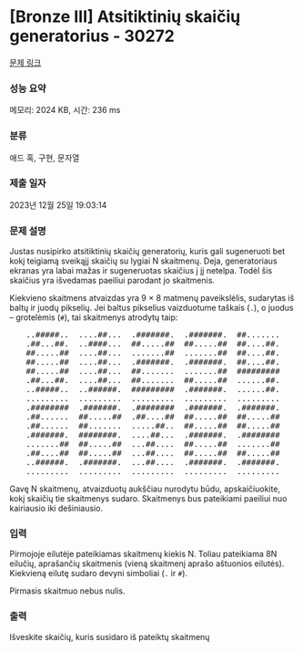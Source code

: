 # [Bronze III] Atsitiktinių skaičių generatorius - 30272 

[문제 링크](https://www.acmicpc.net/problem/30272) 

### 성능 요약

메모리: 2024 KB, 시간: 236 ms

### 분류

애드 혹, 구현, 문자열

### 제출 일자

2023년 12월 25일 19:03:14

### 문제 설명

<p>Justas nusipirko atsitiktinių skaičių generatorių, kuris gali sugeneruoti bet kokį teigiamą sveikąjį skaičių su lygiai N skaitmenų. Deja, generatoriaus ekranas yra labai mažas ir sugeneruotas skaičius į jį netelpa. Todėl šis skaičius yra išvedamas paeiliui parodant jo skaitmenis.</p>

<p>Kiekvieno skaitmens atvaizdas yra 9 × 8 matmenų paveikslėlis, sudarytas iš baltų ir juodų pikselių. Jei baltus pikselius vaizduotume taškais (<code>.</code>), o juodus – grotelėmis (<code>#</code>), tai skaitmenys atrodytų taip:</p>

<pre style="text-align: center;">..#####..  ....##...  .#######.  .#######.  ##.......
.##...##.  ..####...  ##.....##  ##.....##  ##....##.
##.....##  ....##...  .......##  .......##  ##....##.
##.....##  ....##...  .#######.  .#######.  ##....##.
##.....##  ....##...  ##.......  .......##  #########
.##...##.  ....##...  ##.......  ##.....##  ......##.
..#####..  ..######.  #########  .#######.  ......##.
.........  .........  .........  .........  .........
.########  .#######.  .########  .#######.  .#######.
.##......  ##.....##  .##....##  ##.....##  ##.....##
.##......  ##.......  .....##..  ##.....##  ##.....##
.#######.  ########.  ....##...  .#######.  .########
.......##  ##.....##  ...##....  ##.....##  .......##
.##....##  ##.....##  ...##....  ##.....##  ##.....##
..######.  .#######.  ...##....  .#######.  .#######.
.........  .........  .........  .........  .........
</pre>

<p>Gavę N skaitmenų, atvaizduotų aukščiau nurodytu būdu, apskaičiuokite, kokį skaičių tie skaitmenys sudaro. Skaitmenys bus pateikiami paeiliui nuo kairiausio iki dešiniausio.</p>

### 입력 

 <p>Pirmojoje eilutėje pateikiamas skaitmenų kiekis N. Toliau pateikiama 8N eilučių, aprašančių skaitmenis (vieną skaitmenį aprašo aštuonios eilutės). Kiekvieną eilutę sudaro devyni simboliai (<code>.</code> ir <code>#</code>).</p>

<p>Pirmasis skaitmuo nebus nulis.</p>

### 출력 

 <p>Išveskite skaičių, kuris susidaro iš pateiktų skaitmenų</p>


